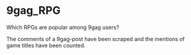# 9gag_RPG
Which RPGs are popular among 9gag users?


The comments of a 9gag-post have been scraped and the mentions of game titles have been counted.
